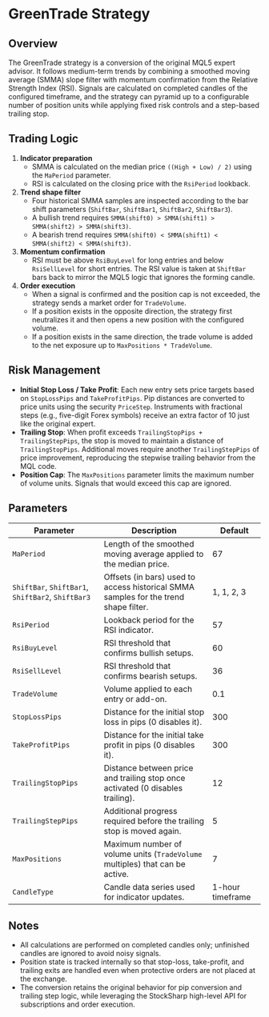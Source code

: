 # GreenTrade Strategy

## Overview
The GreenTrade strategy is a conversion of the original MQL5 expert advisor. It follows medium-term trends by combining a smoothed moving average (SMMA) slope filter with momentum confirmation from the Relative Strength Index (RSI). Signals are calculated on completed candles of the configured timeframe, and the strategy can pyramid up to a configurable number of position units while applying fixed risk controls and a step-based trailing stop.

## Trading Logic
1. **Indicator preparation**
   - SMMA is calculated on the median price `((High + Low) / 2)` using the `MaPeriod` parameter.
   - RSI is calculated on the closing price with the `RsiPeriod` lookback.
2. **Trend shape filter**
   - Four historical SMMA samples are inspected according to the bar shift parameters (`ShiftBar`, `ShiftBar1`, `ShiftBar2`, `ShiftBar3`).
   - A bullish trend requires `SMMA(shift0) > SMMA(shift1) > SMMA(shift2) > SMMA(shift3)`.
   - A bearish trend requires `SMMA(shift0) < SMMA(shift1) < SMMA(shift2) < SMMA(shift3)`.
3. **Momentum confirmation**
   - RSI must be above `RsiBuyLevel` for long entries and below `RsiSellLevel` for short entries. The RSI value is taken at `ShiftBar` bars back to mirror the MQL5 logic that ignores the forming candle.
4. **Order execution**
   - When a signal is confirmed and the position cap is not exceeded, the strategy sends a market order for `TradeVolume`.
   - If a position exists in the opposite direction, the strategy first neutralizes it and then opens a new position with the configured volume.
   - If a position exists in the same direction, the trade volume is added to the net exposure up to `MaxPositions * TradeVolume`.

## Risk Management
- **Initial Stop Loss / Take Profit**: Each new entry sets price targets based on `StopLossPips` and `TakeProfitPips`. Pip distances are converted to price units using the security `PriceStep`. Instruments with fractional steps (e.g., five-digit Forex symbols) receive an extra factor of 10 just like the original expert.
- **Trailing Stop**: When profit exceeds `TrailingStopPips + TrailingStepPips`, the stop is moved to maintain a distance of `TrailingStopPips`. Additional moves require another `TrailingStepPips` of price improvement, reproducing the stepwise trailing behavior from the MQL code.
- **Position Cap**: The `MaxPositions` parameter limits the maximum number of volume units. Signals that would exceed this cap are ignored.

## Parameters
| Parameter | Description | Default |
|-----------|-------------|---------|
| `MaPeriod` | Length of the smoothed moving average applied to the median price. | 67 |
| `ShiftBar`, `ShiftBar1`, `ShiftBar2`, `ShiftBar3` | Offsets (in bars) used to access historical SMMA samples for the trend shape filter. | 1, 1, 2, 3 |
| `RsiPeriod` | Lookback period for the RSI indicator. | 57 |
| `RsiBuyLevel` | RSI threshold that confirms bullish setups. | 60 |
| `RsiSellLevel` | RSI threshold that confirms bearish setups. | 36 |
| `TradeVolume` | Volume applied to each entry or add-on. | 0.1 |
| `StopLossPips` | Distance for the initial stop loss in pips (0 disables it). | 300 |
| `TakeProfitPips` | Distance for the initial take profit in pips (0 disables it). | 300 |
| `TrailingStopPips` | Distance between price and trailing stop once activated (0 disables trailing). | 12 |
| `TrailingStepPips` | Additional progress required before the trailing stop is moved again. | 5 |
| `MaxPositions` | Maximum number of volume units (`TradeVolume` multiples) that can be active. | 7 |
| `CandleType` | Candle data series used for indicator updates. | 1-hour timeframe |

## Notes
- All calculations are performed on completed candles only; unfinished candles are ignored to avoid noisy signals.
- Position state is tracked internally so that stop-loss, take-profit, and trailing exits are handled even when protective orders are not placed at the exchange.
- The conversion retains the original behavior for pip conversion and trailing step logic, while leveraging the StockSharp high-level API for subscriptions and order execution.
